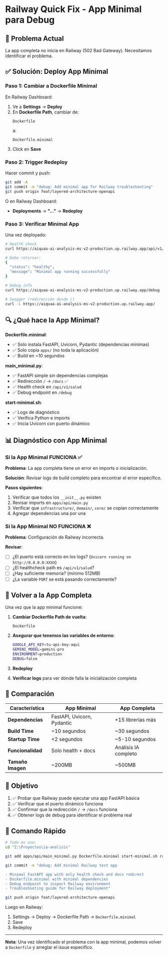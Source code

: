 # Railway Quick Fix - App Minimal para Debug

## 🚨 Problema Actual

La app completa no inicia en Railway (502 Bad Gateway). Necesitamos identificar el problema.

## ✅ Solución: Deploy App Minimal

### Paso 1: Cambiar a Dockerfile Minimal

En Railway Dashboard:
1. Ve a **Settings** → **Deploy**
2. En **Dockerfile Path**, cambiar de:
   ```
   Dockerfile
   ```
   a:
   ```
   Dockerfile.minimal
   ```
3. Click en **Save**

### Paso 2: Trigger Redeploy

Hacer commit y push:

```bash
git add -A
git commit -m "debug: Add minimal app for Railway troubleshooting"
git push origin feat/layered-architecture-openapi
```

O en Railway Dashboard:
- **Deployments** → **"..."** → **Redeploy**

### Paso 3: Verificar Minimal App

Una vez deployado:

```bash
# Health check
curl https://aiquaa-ai-analysis-ms-v2-production.up.railway.app/api/v1/salud

# Debe retornar:
{
  "status": "healthy",
  "message": "Minimal app running successfully"
}

# Debug info
curl https://aiquaa-ai-analysis-ms-v2-production.up.railway.app/debug

# Swagger (redirección desde /)
curl -L https://aiquaa-ai-analysis-ms-v2-production.up.railway.app/
```

## 🔍 ¿Qué hace la App Minimal?

**Dockerfile.minimal**:
- ✅ Solo instala FastAPI, Uvicorn, Pydantic (dependencias mínimas)
- ✅ Solo copia `apps/` (no toda la aplicación)
- ✅ Build en ~10 segundos

**main_minimal.py**:
- ✅ FastAPI simple sin dependencias complejas
- ✅ Redirección `/` → `/docs` ✅
- ✅ Health check en `/api/v1/salud`
- ✅ Debug endpoint en `/debug`

**start-minimal.sh**:
- ✅ Logs de diagnóstico
- ✅ Verifica Python e imports
- ✅ Inicia Uvicorn con puerto dinámico

## 📊 Diagnóstico con App Minimal

### Si la App Minimal FUNCIONA ✅

**Problema**: La app completa tiene un error en imports o inicialización.

**Solución**: Revisar logs de build completo para encontrar el error específico.

**Pasos siguientes**:
1. Verificar que todos los `__init__.py` existen
2. Revisar imports en `apps/api/main.py`
3. Verificar que `infrastructure/`, `domain/`, `core/` se copian correctamente
4. Agregar dependencias una por una

### Si la App Minimal NO FUNCIONA ❌

**Problema**: Configuración de Railway incorrecta.

**Revisar**:
- [ ] ¿El puerto está correcto en los logs? (`Uvicorn running on http://0.0.0.0:XXXX`)
- [ ] ¿El healthcheck path es `/api/v1/salud`?
- [ ] ¿Hay suficiente memoria? (mínimo 512MB)
- [ ] ¿La variable `PORT` se está pasando correctamente?

## 🔄 Volver a la App Completa

Una vez que la app minimal funcione:

1. **Cambiar Dockerfile Path de vuelta**:
   ```
   Dockerfile
   ```

2. **Asegurar que tenemos las variables de entorno**:
   ```bash
   GOOGLE_API_KEY=tu-api-key-aqui
   GEMINI_MODEL=gemini-pro
   ENVIRONMENT=production
   DEBUG=false
   ```

3. **Redeploy**

4. **Verificar logs** para ver dónde falla la inicialización completa

## 📝 Comparación

| Característica | App Minimal | App Completa |
|----------------|-------------|--------------|
| **Dependencias** | FastAPI, Uvicorn, Pydantic | +15 librerías más |
| **Build Time** | ~10 segundos | ~30 segundos |
| **Startup Time** | <2 segundos | ~5-10 segundos |
| **Funcionalidad** | Solo health + docs | Análisis IA completo |
| **Tamaño Imagen** | ~200MB | ~500MB |

## 🎯 Objetivo

1. ✅ Probar que Railway puede ejecutar una app FastAPI básica
2. ✅ Verificar que el puerto dinámico funciona
3. ✅ Confirmar que la redirección `/` → `/docs` funciona
4. ✅ Obtener logs de debug para identificar el problema real

## 🚀 Comando Rápido

```bash
# Todo en uno:
cd "Z:\Proyectos\ia-analisis"

git add apps/api/main_minimal.py Dockerfile.minimal start-minimal.sh railway-minimal.json RAILWAY_QUICK_FIX.md

git commit -m "debug: Add minimal Railway test app

- Minimal FastAPI app with only health check and docs redirect
- Dockerfile.minimal with minimal dependencies
- Debug endpoint to inspect Railway environment
- Troubleshooting guide for Railway deployment"

git push origin feat/layered-architecture-openapi
```

Luego en Railway:
1. Settings → Deploy → Dockerfile Path → `Dockerfile.minimal`
2. Save
3. Redeploy

---

**Nota**: Una vez identificado el problema con la app minimal, podemos volver a `Dockerfile` y arreglar el issue específico.

